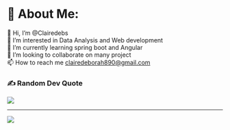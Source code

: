 # 💫 About Me:
👋 Hi, I’m @Clairedebs<br>👀 I’m interested in Data Analysis and Web development<br>🌱 I’m currently learning spring boot and Angular<br>💞️ I’m looking to collaborate on many project<br>📫 How to reach me clairedeborah890@gmail.com


### ✍️ Random Dev Quote
![](https://quotes-github-readme.vercel.app/api?type=horizontal&theme=dark)

---
[![](https://visitcount.itsvg.in/api?id=Clairedebs&icon=0&color=10)](https://visitcount.itsvg.in)
